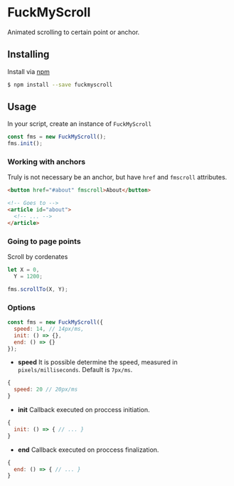 FuckMyScroll
============
Animated scrolling to certain point or anchor.

## Installing
Install via [npm](http://npmjs.com/package/fuckmyscroll)
```bash
$ npm install --save fuckmyscroll
```

## Usage
In your script, create an instance of ```FuckMyScroll```
```js
const fms = new FuckMyScroll();
fms.init();
```

### Working with anchors
Truly is not necessary be an anchor, but have ```href``` and ```fmscroll``` attributes.
```html
<button href="#about" fmscroll>About</button>

<!-- Goes to -->
<article id="about">
  <!-- ... -->
</article>
```

### Going to page points
Scroll by cordenates
```js
let X = 0,
  Y = 1200;

fms.scrollTo(X, Y);
```

### Options
```js
const fms = new FuckMyScroll({
  speed: 14, // 14px/ms,
  init: () => {},
  end: () => {}
});
```

* **speed**
It is possible determine the speed, measured in ```pixels/milliseconds```. Default is ```7px/ms```.
```js
{
  speed: 20 // 20px/ms
}
```
* **init**
Callback executed on proccess initiation.
```js
{
  init: () => { // ... }
}
```

* **end**
Callback executed on proccess finalization.
```js
{
  end: () => { // ... }
}
```
